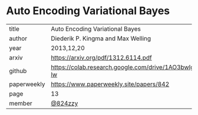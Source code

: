 # Auto Encoding Variational Bayes


|  |  |
| :--- | :--- |
| title | Auto Encoding Variational Bayes |
| author | Diederik P. Kingma and Max Welling |
| year | 2013,12,20 |
| arxiv | https://arxiv.org/pdf/1312.6114.pdf |
| github | https://colab.research.google.com/drive/1AO3bwIgzfy63ty8OSSgUPRG1PIii3oo_#scrollTo=v8KbXcS6C-lw |
| paperweekly | https://www.paperweekly.site/papers/842 |
| page | 13 |
| member | [@824zzy](https://github.com/824zzy) |